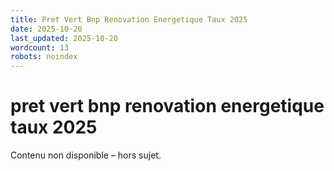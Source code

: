 ```yaml
---
title: Pret Vert Bnp Renovation Energetique Taux 2025
date: 2025-10-20
last_updated: 2025-10-20
wordcount: 13
robots: noindex
---
```


# pret vert bnp renovation energetique taux 2025

Contenu non disponible – hors sujet.